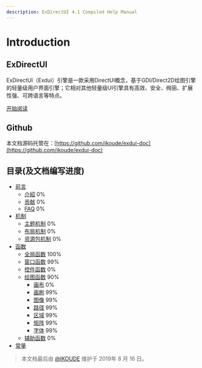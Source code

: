 ```yaml
---
description: ExDirectUI 4.1 Compiled Help Manual
---
```


# Introduction

## ExDirectUI

ExDirectUI（Exdui）引擎是一款采用DirectUI概念，基于GDI/Direct2D绘图引擎的轻量级用户界面引擎；它相对其他轻量级UI引擎具有高效、安全、绚丽、扩展性强、可跨语言等特点。

[开始阅读](https://docs.exdui.org)

## Github

本文档源码托管在：[https://github.com/ikoude/exdui-doc](https://github.com/ikoude/exdui-doc)

## 目录\(及文档编写进度\)

* [前言](preface/README.md)
  * [介紹](preface/introduction.md) 0% 
  * [贡献](preface/contributing.md) 0% 
  * [FAQ](preface/faq.md) 0% 
* [机制](mechanism/README.md)
  * [主题机制](mechanism/theme/README.md) 0%
  * [布局机制](mechanism/layout/README.md) 0%
  * [资源包机制](mechanism/res/README.md) 0%
* [函数](function/README.md)
  * [全局函数](function/globa/README.md) 100%
  * [窗口函数](function/window/README.md) 99%
  * [控件函数](function/component/README.md) 0%
  * [绘图函数](function/draw/) 90%
    * [画布](function/draw/canvas/) 0%
    * [画刷](function/draw/brush/) 99%
    * [图像](function/draw/img/) 99%
    * [路径](function/draw/path/) 99%
    * [区域](function/draw/rgn/) 99%
    * [矩阵](function/draw/matrix/) 99%
    * [字体](function/draw/font/) 99%
  * [辅助函数](function/helper/) 0%
* [常量](const/README.md)

> 本文档最后由 [@IKOUDE](https://github.com/ikoude) 维护于 2019年 8 月 16 日。
